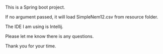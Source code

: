 This is a Spring boot project.

If no argument passed, it will load SimpleNem12.csv from resource folder. 

The IDE I am using is Intellij.

Please let me know there is any questions.

Thank you for your time.
